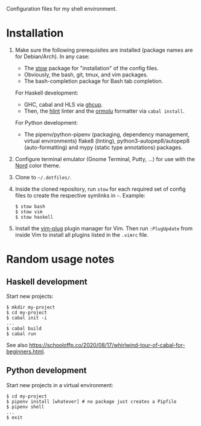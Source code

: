 Configuration files for my shell environment.

# Installation

1. Make sure the following prerequisites are installed (package names are for
   Debian/Arch). In any case:

   * The [stow] package for "installation" of the config files.
   * Obviously, the bash, git, tmux, and vim packages.
   * The bash-completion package for Bash tab completion.

   For Haskell development:

   * GHC, cabal and HLS via [ghcup].
   * Then, the [hlint] linter and the [ormolu] formatter via `cabal install`.

   For Python development:

   * The pipenv/python-pipenv (packaging, dependency management, virtual
     environments) flake8 (linting), python3-autopep8/autopep8 (auto-formatting)
     and mypy (static type annotations) packages.

2. Configure terminal emulator (Gnome Terminal, Putty, ...) for use with the
   [Nord][nord] color theme.

3. Clone to `~/.dotfiles/`.

4. Inside the cloned repository, run `stow` for each required set of config
   files to create the respective symlinks in `~`. Example:

   ~~~console
   $ stow bash
   $ stow vim
   $ stow haskell
   ~~~

5. Install the [vim-plug] plugin manager for Vim. Then run `:PlugUpdate` from
   inside Vim to install all plugins listed in the `.vimrc` file.

[stow]: https://www.gnu.org/software/stow/
[ghcup]: https://www.haskell.org/ghcup/
[hlint]: https://github.com/ndmitchell/hlint
[ormolu]: https://github.com/tweag/ormolu
[nord]: https://www.nordtheme.com/
[vim-plug]: https://github.com/junegunn/vim-plug

# Random usage notes

## Haskell development

Start new projects:

~~~console
$ mkdir my-project
$ cd my-project
$ cabal init -i
...
$ cabal build
$ cabal run
~~~

See also
<https://schooloffp.co/2020/08/17/whirlwind-tour-of-cabal-for-beginners.html>.

## Python development

Start new projects in a virtual environment:

~~~console
$ cd my-project
$ pipenv install [whatever] # no package just creates a Pipfile
$ pipenv shell
...
$ exit
~~~
